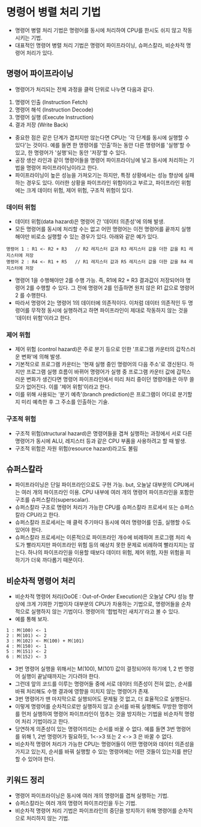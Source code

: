# 명령어 병렬 처리 기법
- 명령어 병렬 처리 기법은 명령어를 동시에 처리하여 CPU를 한시도 쉬지 않고 작동시키는 기법.
- 대표적인 명령어 병렬 처리 기법은 명령어 파이프라이닝, 슈퍼스칼라, 비순차적 명령어 처리가 있다.

## 명령어 파이프라이닝
- 명령어가 처리되는 전체 과정을 클럭 단위로 나누면 다음과 같다.
1. 명령어 인출 (Instruction Fetch)
2. 명령어 해석 (Instruction Decode)
3. 명령어 실행 (Execute Instruction)
4. 결과 저장 (Write Back)
- 중요한 점은 같은 단계가 겹치지만 않는다면 CPU는 '각 단계를 동시에 실행할 수 있다'는 것이다. 예를 들면 한 명령어를 '인출'하는 동안 다른 명령어를 '실행'할 수 있고, 한 명령어가
'실행'되는 동안 '저장'할 수 있다.
- 공장 생산 라인과 같이 명령어들을 명령어 파이프라이닝에 넣고 동시에 처리하는 기법을 명령어 파이프라이닝이라고 한다.
- 파이프라이닝이 높은 성능을 가져오기는 하지만, 특정 상황에서는 성능 향상에 실패하는 경우도 있다. 이러한 상황을 파이프라인 위험이라고 부르고, 파이프라인 위험에는 크게
데이터 위험, 제어 위험, 구조적 위험이 있다.

### 데이터 위험
- 데이터 위험(data hazard)은 명령어 간 '데이터 의존성'에 의해 발생.
- 모든 명령어를 동시에 처리할 수는 없고 어떤 명령어는 이전 명령어를 끝까지 실행해야만 비로소 실행할 수 있는 경우가 있다. 아래와 같은 예가 있다.
```text
명령어 1 : R1 <- R2 + R3   // R2 레지스터 값과 R3 레지스터 값을 더한 값을 R1 레지스터에 저장
명령어 2 : R4 <- R1 + R5   // R1 레지스터 값과 R5 레지스터 값을 더한 값을 R4 레지스터에 저장
```
- 명령어 1을 수행해야만 2를 수행 가능. 즉, R1에 R2 + R3 결과값이 저장되어야 명령어 2를 수행할 수 있다. 그 전에 명령어 2를 인출하면 원치 않은 R1 값으로 명령어2 를 수행한다.
- 따라서 명령어 2는 명령어 1의 데이터에 의존적이다. 이처럼 데이터 의존적인 두 명령어를 무작정 동시에 실행하려고 하면 파이프라인이 제대로 작동하지 않는 것을 '데이터 위험'이라고 한다.

### 제어 위험
- 제어 위험 (control hazard)은 주로 분기 등으로 인한 '프로그램 카운터의 갑작스러운 변화'에 의해 발생.
- 기본적으로 프로그램 카운터는 '현재 실행 중인 명령어의 다음 주소'로 갱신된다. 하지만 프로그램 실행 흐름이 바뀌어 명령어가 실행 중 프로그램 카운터 값에 갑작스러운 변화가
생긴다면 명령어 파이프라인에서 미리 처리 중이던 명령어들은 아무 쓸모가 없어진다. 이를 '제어 위험'이라고 한다.
- 이를 위해 사용되는 '분기 예측'(branch prediction)은 프로그램이 어디로 분기할지 미리 예측한 후 그 주소를 인출하는 기술.

### 구조적 위험
- 구조적 위험(structural hazard)은 명령어들을 겹쳐 실행하는 과정에서 서로 다른 명령어가 동시에 ALU, 레지스터 등과 같은 CPU 부품을 사용하려고 할 때 발생.
- 구조적 위험은 자원 위험(resource hazard)라고도 불림

## 슈퍼스칼라
- 파이프라이닝은 단일 파이프라인으로도 구현 가능. but, 오늘날 대부분의 CPU에서는 여러 개의 파이프라인 이용. CPU 내부에 여러 개의 명령어 파이프라인을 포함한 구조를 
슈퍼스칼라(superscalar).
- 슈퍼스칼라 구조로 명령어 처리가 가능한 CPU를 슈퍼스칼라 프로세서 또는 슈퍼스칼라 CPU라고 한다.
- 슈퍼스칼라 프로세서는 매 클럭 주기마다 동시에 여러 명령어를 인출, 실행할 수도 있어야 한다.
- 슈퍼스칼라 프로세서는 이론적으로 파이프라인 개수에 비례하여 프로그램 처리 속도가 빨라지지만 파이프라인 위험 등의 예상치 못한 문제로 비례하여 빨라지지는 않는다. 하나의 파이프라인을
이용할 때보다 데이터 위험, 제어 위험, 자원 위험을 피하기가 더욱 까다롭기 때문이다.

## 비순차적 명령어 처리
- 비순차적 명령어 처리(OoOE : Out-of-Order Execution)은 오늘날 CPU 성능 향상에 크게 기여한 기법이자 대부분의 CPU가 차용하는 기법으로, 명령어들을 순차적으로 실행하지 않는
기법이다. 명령어의 '합법적인 새치기'라고 볼 수 있다.
- 예를 통해 보자.
```text
1 : M(100) <- 1
2 : M(101) <- 2
3 : M(102) <- M(100) + M(101)
4 : M(150) <- 1
5 : M(151) <- 2
6 : M(152) <- 3
```
- 3번 명령어 실행을 위해서는 M(100), M(101) 값이 결정되어야 하기에 1, 2 번 명령어 실행이 끝날때까지는 기다려야 한다.
- 그런데 앞의 코드를 이루는 명령어들 중에 서로 데이터 의존성이 전혀 없는, 순서를 바꿔 처리해도 수행 결과에 영향을 미치지 않는 명령어가 존재.
- 3번 명령어가 맨 마지막으로 실행되어도 문제될 것 없고, 더 효율적으로 실행된다. 
- 이렇게 명령어를 순차적으로만 실행하지 않고 순서를 바꿔 실행해도 무방한 명령어를 먼저 실행하여 명령어 파이프라인이 멈추는 것을 방지하는 기법을 비순차적 명령어 처리 기법이라고 한다.
- 당연하게 의존성이 있는 명령어끼리는 순서를 바꿀 수 없다. 예를 들면 3번 명령어를 위해 1, 2번 명령어가 필요하듯, 1<->3 또는 2 <-> 3 은 바꿀 수 없다.
- 비순차적 명령어 처리가 가능한 CPU는 명령어들이 어떤 명령어와 데이터 의존성을 가지고 있는지, 순서를 바꿔 실행할 수 있는 명령어에는 어떤 것들이 있는지를 판단할 수 있어야 한다.

## 키워드 정리
- 명령어 파이프라이닝은 동시에 여러 개의 명령어를 겹쳐 실행하는 기법.
- 슈퍼스칼라는 여러 개의 명령어 파이프라인을 두는 기법.
- 비순차적 명령어 처리 기법은 파이프라인의 중단을 방지하기 위해 명령어를 순차적으로 처리하지 않는 기법.

